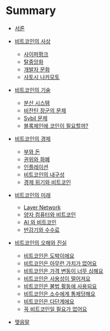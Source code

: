 # Summary

- [서론](0_introduction.md)

- [비트코인의 사상](1_0_ideology.md)
    - [사이퍼펑크](1_1_cypherfunk.md)
    - [탈중앙화](1_2_decentralization.md)
    - [개발자 문화](1_3_developer.md)
    - [사토시 나카모토](1_4_satoshi.md)

- [비트코인의 기술](2_0_technology.md)
    - [분산 시스템](2_1_distribute_system.md)
    - [비잔틴 장군의 문제](2_2_byzantine.md)
    - [Sybil 문제](2_3_sybil_problem.md)
    - [블록체인에 코인이 필요할까?](2_4_blockchain_and_coin.md)

- [비트코인의 경제](3_0_economy.md)
    - [부와 돈](3_1_wealth_money.md)
    - [권위와 화폐](3_2_authority_currency.md)
    - [인플레이션](3_3_inflation.md)
    - [비트코인의 내구성](3_4_durability.md)
    - [경제 위기와 비트코인](3_5_crisis.md)

- [비트코인의 미래](4_0_future.md)
    - [Layer Network](4_1_layer_network.md)
    - [양자 컴퓨터와 비트코인](4_2_quantum_computing.md)
    - [AI 와 비트코인](4_3_ai.md)
    - [반감기와 수수료]()

- [비트코인의 오해와 진실](5_0_myths.md)
    - [비트코인은 도박이에요]()
    - [비트코인은 아무런 가치가 없어요]()
    - [비트코인은 가격 변동이 너무 심해요]()
    - [비트코인은 사용성이 떨어져요]()
    - [비트코인은 불법 활동에 사용되요]()
    - [비트코인은 소수에게 통제당해요]()
    - [비트코인은 다단계에요]()
    - [꼭 비트코인일 필요가 없어요]()

- [맺음말](6_conclusion.md)
